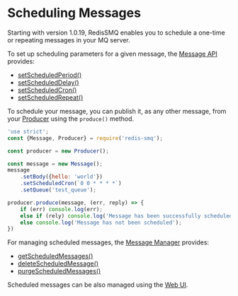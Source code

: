 # Scheduling Messages

Starting with version 1.0.19, RedisSMQ enables you to schedule a one-time or repeating messages in your MQ server.

To set up scheduling parameters for a given message, the [Message API](api/message.md) provides:

- [setScheduledPeriod()](api/message.md#messageprototypesetscheduledperiod)
- [setScheduledDelay()](api/message.md#messageprototypesetscheduleddelay)
- [setScheduledCron()](api/message.md#messageprototypesetscheduledcron)
- [setScheduledRepeat()](api/message.md#messageprototypesetscheduledrepeat)

To schedule your message, you can publish it, as any other message, from your [Producer](api/producer.md#producerprototypeproduce) 
using the `produce()` method.

```javascript
'use strict';
const {Message, Producer} = require('redis-smq');

const producer = new Producer();

const message = new Message();
message
    .setBody({hello: 'world'})
    .setScheduledCron(`0 0 * * * *`)
    .setQueue('test_queue');

producer.produce(message, (err, reply) => {
    if (err) console.log(err);
    else if (rely) console.log('Message has been successfully scheduled');
    else console.log('Message has not been scheduled');
})
```

For managing scheduled messages, the [Message Manager](api/message-manager.md) provides:

- [getScheduledMessages()](api/message-manager.md#messagemanagerprototypegetscheduledmessages)
- [deleteScheduledMessage()](api/message-manager.md#messagemanagerprototypedeletescheduledmessage)
- [purgeScheduledMessages()](api/message-manager.md#messagemanagerprototypepurgescheduledmessages)

Scheduled messages can be also managed using the [Web UI](/docs/web-ui.md).